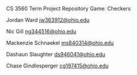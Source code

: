 CS 3560 Term Project Repository
Game: Checkers

Jordan Ward			jw363912@ohio.edu

Nic Gill			ng344516@ohio.edu

Mackenzie Schnaekel		ms840314@ohio.edu

Dashaun Slaughter		ds946041@ohio.edu

Chase Gindlesperger		cg197415@ohio.edu
